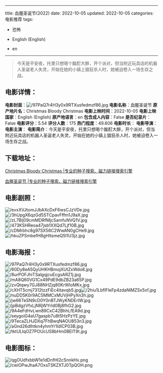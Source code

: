 
---
title: 血腥圣诞节(2022)
date: 2022-10-05
updated: 2022-10-05
categories: 电影推荐
tags:
- 恐怖

- English (English)
- en
---


> 今天是平安夜，托里只想喝个酩酊大醉，开个派对，但当附近玩具店的机器人圣诞老人失灵，开始在她的小镇上猖狂杀人时，她被迫卷入一场生存之战。

## **电影详情**：

**电影封面**：<img src="https://image.tmdb.org/t/p/w200/97PaQ7r4H3y0x9RTXusfedmzf86.jpg" alt="/97PaQ7r4H3y0x9RTXusfedmzf86.jpg" title="/97PaQ7r4H3y0x9RTXusfedmzf86.jpg">
**电影名称**：血腥圣诞节
**原产地片名**：Christmas Bloody Christmas
**电影上映时间**：2022-10-05
**电影上映国家**：English (English)
**原产地语言**：en
**包含成人内容**：False
**是否纪录片**：False
**电影评分**：5.54
**评分人数**：175
**热门程度**：49.606
**电影时长**：
**电影导演**：
**电影主演**：
**电影简介**：今天是平安夜，托里只想喝个酩酊大醉，开个派对，但当附近玩具店的机器人圣诞老人失灵，开始在她的小镇上猖狂杀人时，她被迫卷入一场生存之战。

## **下载地址**：
[Christmas Bloody Christmas |专业的种子搜索、磁力链接搜索引擎](https://movie.amd794.com:2083/?search=Christmas%20Bloody%20Christmas&ordering=&mode=match_phrase&page_size=10&page=1)

[血腥圣诞节 |专业的种子搜索、磁力链接搜索引擎](https://movie.amd794.com:2083/?search=%E8%A1%80%E8%85%A5%E5%9C%A3%E8%AF%9E%E8%8A%82&ordering=&mode=match_phrase&page_size=10&page=1)
 

## **电影剧照**：
<img src="https://image.tmdb.org/t/p/original/evxXVJtomJJbAXcDxF6wsCJzVDe.jpg" alt="/evxXVJtomJJbAXcDxF6wsCJzVDe.jpg" title="/evxXVJtomJJbAXcDxF6wsCJzVDe.jpg"><img src="https://image.tmdb.org/t/p/original/3hUpgX6qzGd5STCpavFffm1J9aX.jpg" alt="/3hUpgX6qzGd5STCpavFffm1J9aX.jpg" title="/3hUpgX6qzGd5STCpavFffm1J9aX.jpg"><img src="https://image.tmdb.org/t/p/original/zL7Blj09cmMDRfMjcSamfuNVQ1V.jpg" alt="/zL7Blj09cmMDRfMjcSamfuNVQ1V.jpg" title="/zL7Blj09cmMDRfMjcSamfuNVQ1V.jpg"><img src="https://image.tmdb.org/t/p/original/473KSHReoa47jsb1XXQd7Ljf10B.jpg" alt="/473KSHReoa47jsb1XXQd7Ljf10B.jpg" title="/473KSHReoa47jsb1XXQd7Ljf10B.jpg"><img src="https://image.tmdb.org/t/p/original/cDMrbhc8g97SX56C2WwAN0gCHe9.jpg" alt="/cDMrbhc8g97SX56C2WwAN0gCHe9.jpg" title="/cDMrbhc8g97SX56C2WwAN0gCHe9.jpg"><img src="https://image.tmdb.org/t/p/original/hkuZPSmbefH8gHltsmeQ5l1U3jz.jpg" alt="/hkuZPSmbefH8gHltsmeQ5l1U3jz.jpg" title="/hkuZPSmbefH8gHltsmeQ5l1U3jz.jpg">

## **电影海报**：
<img src="https://image.tmdb.org/t/p/original/97PaQ7r4H3y0x9RTXusfedmzf86.jpg" alt="/97PaQ7r4H3y0x9RTXusfedmzf86.jpg" title="/97PaQ7r4H3y0x9RTXusfedmzf86.jpg"><img src="https://image.tmdb.org/t/p/original/60Dy8eA5QyUHKHBmojXUtZxWdo8.jpg" alt="/60Dy8eA5QyUHKHBmojXUtZxWdo8.jpg" title="/60Dy8eA5QyUHKHBmojXUtZxWdo8.jpg"><img src="https://image.tmdb.org/t/p/original/8urPOFJhiTSalgqjcuEcgsARZ1j.jpg" alt="/8urPOFJhiTSalgqjcuEcgsARZ1j.jpg" title="/8urPOFJhiTSalgqjcuEcgsARZ1j.jpg"><img src="https://image.tmdb.org/t/p/original/mA8Q60VG1Cx49PdE9dbZB23a65P.jpg" alt="/mA8Q60VG1Cx49PdE9dbZB23a65P.jpg" title="/mA8Q60VG1Cx49PdE9dbZB23a65P.jpg"><img src="https://image.tmdb.org/t/p/original/zvQtqwy7GJ88NHZjq80KrWIoMKx.jpg" alt="/zvQtqwy7GJ88NHZjq80KrWIoMKx.jpg" title="/zvQtqwy7GJ88NHZjq80KrWIoMKx.jpg"><img src="https://image.tmdb.org/t/p/original/cXHT5cmj7312tzzFiEc4itavqb5.jpg" alt="/cXHT5cmj7312tzzFiEc4itavqb5.jpg" title="/cXHT5cmj7312tzzFiEc4itavqb5.jpg"><img src="https://image.tmdb.org/t/p/original/2hiu1LbfIFleFp4zdaNlMZSx5xf.jpg" alt="/2hiu1LbfIFleFp4zdaNlMZSx5xf.jpg" title="/2hiu1LbfIFleFp4zdaNlMZSx5xf.jpg"><img src="https://image.tmdb.org/t/p/original/nuDD5K0r9AC5MMCxMUVjHPyXn3h.jpg" alt="/nuDD5K0r9AC5MMCxMUVjHPyXn3h.jpg" title="/nuDD5K0r9AC5MMCxMUVjHPyXn3h.jpg"><img src="https://image.tmdb.org/t/p/original/jw66TeSN9cD0Y0nBTJWyKNDErIW.jpg" alt="/jw66TeSN9cD0Y0nBTJWyKNDErIW.jpg" title="/jw66TeSN9cD0Y0nBTJWyKNDErIW.jpg"><img src="https://image.tmdb.org/t/p/original/jpBdgzVfxLjNRjWYrId0Bj8fhG2.jpg" alt="/jpBdgzVfxLjNRjWYrId0Bj8fhG2.jpg" title="/jpBdgzVfxLjNRjWYrId0Bj8fhG2.jpg"><img src="https://image.tmdb.org/t/p/original/9A4eFdHvLwn89CxC42BhhLfEA9d.jpg" alt="/9A4eFdHvLwn89CxC42BhhLfEA9d.jpg" title="/9A4eFdHvLwn89CxC42BhhLfEA9d.jpg"><img src="https://image.tmdb.org/t/p/original/seygoiG4aU7gaspb7u8t5HzPzYE.jpg" alt="/seygoiG4aU7gaspb7u8t5HzPzYE.jpg" title="/seygoiG4aU7gaspb7u8t5HzPzYE.jpg"><img src="https://image.tmdb.org/t/p/original/9TecaZLHJDXq7FhBwqNAOU853n3.jpg" alt="/9TecaZLHJDXq7FhBwqNAOU853n3.jpg" title="/9TecaZLHJDXq7FhBwqNAOU853n3.jpg"><img src="https://image.tmdb.org/t/p/original/aGnd26dIhtkn4yhmYr1ldlCP03B.jpg" alt="/aGnd26dIhtkn4yhmYr1ldlCP03B.jpg" title="/aGnd26dIhtkn4yhmYr1ldlCP03B.jpg"><img src="https://image.tmdb.org/t/p/original/tktULIqOZ7POUcUS8bHm0BElT9t.jpg" alt="/tktULIqOZ7POUcUS8bHm0BElT9t.jpg" title="/tktULIqOZ7POUcUS8bHm0BElT9t.jpg">

## **电影图标**：
<img src="https://image.tmdb.org/t/p/original/qgOUdfxbbW1e1dDnfHI2cSnnkHx.png" alt="/qgOUdfxbbW1e1dDnfHI2cSnnkHx.png" title="/qgOUdfxbbW1e1dDnfHI2cSnnkHx.png"><img src="https://image.tmdb.org/t/p/original/cwiOPwJhaA7OxsTSKZXTJ0TpQOH.png" alt="/cwiOPwJhaA7OxsTSKZXTJ0TpQOH.png" title="/cwiOPwJhaA7OxsTSKZXTJ0TpQOH.png">

